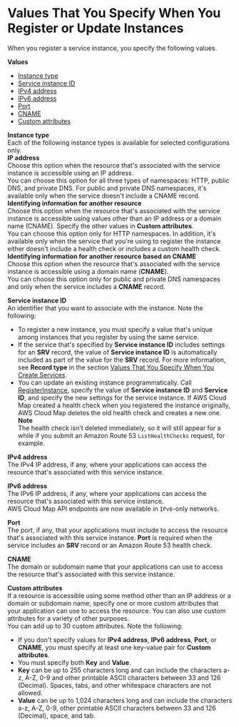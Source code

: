 # Values That You Specify When You Register or Update Instances<a name="instances-values"></a>

When you register a service instance, you specify the following values\.

**Values**
+ [Instance type](#instance-registering-values-type)
+ [Service instance ID](#instance-registering-values-id)
+ [IPv4 address](#instance-registering-values-ipv4-address)
+ [IPv6 address](#instance-registering-values-ipv6-address)
+ [Port](#instance-registering-values-port)
+ [CNAME](#instance-registering-values-cname)
+ [Custom attributes](#instance-registering-values-custom-attributes)

**Instance type**  
Each of the following instance types is available for selected configurations only\.    
**IP address**  
Choose this option when the resource that's associated with the service instance is accessible using an IP address\.  
You can choose this option for all three types of namespaces: HTTP, public DNS, and private DNS\. For public and private DNS namespaces, it's available only when the service doesn't include a CNAME record\.  
**Identifying information for another resource**  
Choose this option when the resource that's associated with the service instance is accessible using values other than an IP address or a domain name \(CNAME\)\. Specify the other values in **Custom attributes**\.  
You can choose this option only for HTTP namespaces\. In addition, it's available only when the service that you're using to register the instance either doesn't include a health check or includes a custom health check\.  
**Identifying information for another resource based on **CNAME****  
Choose this option when the resource that's associated with the service instance is accessible using a domain name \(**CNAME**\)\.  
You can choose this option only for public and private DNS namespaces and only when the service includes a **CNAME** record\.

**Service instance ID**  
An identifier that you want to associate with the instance\. Note the following:  
+ To register a new instance, you must specify a value that's unique among instances that you register by using the same service\.
+ If the service that's specified by **Service instance ID** includes settings for an **SRV** record, the value of **Service instance ID** is automatically included as part of the value for the **SRV** record\. For more information, see **Record type** in the section [Values That You Specify When You Create Services](services-values.md)\.
+ You can update an existing instance programmatically\. Call [RegisterInstance](https://docs.aws.amazon.com/cloud-map/latest/api/API_RegisterInstance.html), specify the value of **Service instance ID** and **Service ID**, and specify the new settings for the service instance\. If AWS Cloud Map created a health check when you registered the instance originally, AWS Cloud Map deletes the old health check and creates a new one\.
**Note**  
The health check isn't deleted immediately, so it will still appear for a while if you submit an Amazon Route 53 `ListHealthChecks` request, for example\.

**IPv4 address**  
The IPv4 IP address, if any, where your applications can access the resource that's associated with this service instance\.

**IPv6 address**  
The IPv6 IP address, if any, where your applications can access the resource that's associated with this service instance\.   
AWS Cloud Map API endpoints are now available in `IPv6`\-only networks\.

**Port**  
The port, if any, that your applications must include to access the resource that's associated with this service instance\. **Port** is required when the service includes an **SRV** record or an Amazon Route 53 health check\.

**CNAME**  
The domain or subdomain name that your applications can use to access the resource that's associated with this service instance\.

**Custom attributes**  
If a resource is accessible using some method other than an IP address or a domain or subdomain name, specify one or more custom attributes that your application can use to access the resource\. You can also use custom attributes for a variety of other purposes\.  
You can add up to 30 custom attributes\. Note the following:  
+ If you don't specify values for **IPv4 address**, **IPv6 address**, **Port**, or **CNAME**, you must specify at least one key\-value pair for **Custom attributes**\.
+ You must specify both **Key** and **Value**\.
+ **Key** can be up to 255 characters long and can include the characters a\-z, A\-Z, 0\-9 and other printable ASCII characters between 33 and 126 \(Decimal\)\. Spaces, tabs, and other whitespace characters are not allowed\.
+ **Value** can be up to 1,024 characters long and can include the characters a\-z, A\-Z, 0\-9, other printable ASCII characters between 33 and 126 \(Decimal\), space, and tab\.
